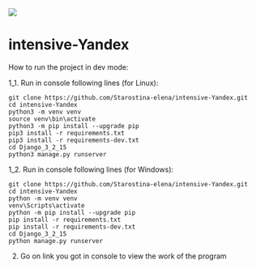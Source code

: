 ![](https://img.shields.io/github/actions/workflow/status/Starostina-elena/intensive-Yandex/.github/workflows/python-package.yml?style=flat-square)

# intensive-Yandex
How to run the project in dev mode:

1_1. Run in console following lines (for Linux):

    git clone https://github.com/Starostina-elena/intensive-Yandex.git
    cd intensive-Yandex
    python3 -m venv venv
    source venv\bin\activate
    python3 -m pip install --upgrade pip
    pip3 install -r requirements.txt
    pip3 install -r requirements-dev.txt
    cd Django_3_2_15
    python3 manage.py runserver

1_2. Run in console following lines (for Windows):

    git clone https://github.com/Starostina-elena/intensive-Yandex.git
    cd intensive-Yandex
    python -m venv venv
    venv\Scripts\activate
    python -m pip install --upgrade pip
    pip install -r requirements.txt
    pip install -r requirements-dev.txt
    cd Django_3_2_15
    python manage.py runserver

2. Go on link you got in console to view the work of the program
  
